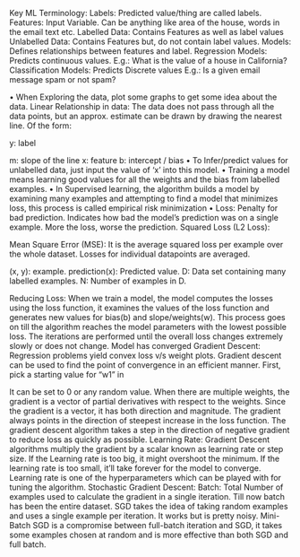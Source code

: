 Key ML Terminology:
Labels: Predicted value/thing are called labels.
Features: Input Variable. Can be anything like area of the house, words in the email text etc.
Labelled Data: Contains Features as well as label values
Unlabelled Data: Contains Features but, do not contain label values.
Models: Defines relationships between features and label.
Regression Models: Predicts continuous values. E.g.: What is the value of a house in California?
Classification Models: Predicts Discrete values E.g.: Is a given email message spam or not spam?

•	When Exploring the data, plot some graphs to get some idea about the data.
Linear Relationship in data: The data does not pass through all the data points, but an approx. estimate can be drawn by drawing the nearest line.
Of the form:

y: label

m: slope of the line
x: feature
b: intercept / bias
•	To Infer/predict values for unlabelled data, just input the value of ‘x’ into this model.
•	Training a model means learning good values for all the weights and the bias from labelled examples.
•	In Supervised learning, the algorithm builds a model by examining many examples and attempting to find a model that minimizes loss, this process is called empirical risk minimization
•	Loss: Penalty for bad prediction. Indicates how bad the model’s prediction was on a single example. More the loss, worse the prediction.
Squared Loss (L2 Loss): 
 
Mean Square Error (MSE):
It is the average squared loss per example over the whole dataset. Losses for individual datapoints are averaged.
 
(x, y): example.
prediction(x): Predicted value.
D: Data set containing many labelled examples.
N: Number of examples in D.


Reducing Loss:
When we train a model, the model computes the losses using the loss function, it examines the values of the loss function and generates new values for bias(b) and slope/weights(w). This process goes on till the algorithm reaches the model parameters with the lowest possible loss. The iterations are performed until the overall loss changes extremely slowly or does not change.
Model has converged
Gradient Descent:
Regression problems yield convex loss v/s weight plots.
Gradient descent can be used to find the point of convergence in an efficient manner.
First, pick a starting value for “w1” in   

It can be set to 0 or any random value.
When there are multiple weights, the gradient is a vector of partial derivatives with respect to the weights.
Since the gradient is a vector, it has both direction and magnitude.
The gradient always points in the direction of steepest increase in the loss function.
The gradient descent algorithm takes a step in the direction of negative gradient to reduce loss as quickly as possible.
Learning Rate:
Gradient Descent algorithms multiply the gradient by a scalar known as learning rate or step size.
If the Learning rate is too big, it might overshoot the minimum.
If the learning rate is too small, it’ll take forever for the model to converge.
Learning rate is one of the hyperparameters which can be played with for tuning the algorithm.
Stochastic Gradient Descent:
Batch: Total Number of examples used to calculate the gradient in a single iteration. Till now batch has been the entire dataset.
SGD takes the idea of taking random examples and uses a single example per iteration. It works but is pretty noisy.
Mini-Batch SGD is a compromise between full-batch iteration and SGD, it takes some examples chosen at random and is more effective than both SGD and full batch.



